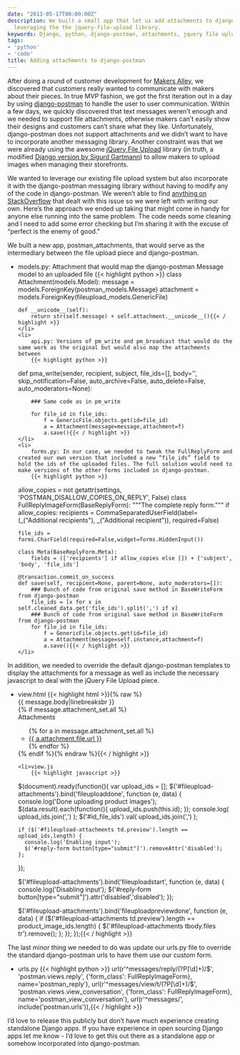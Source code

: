 ```yaml
---
date: "2013-05-17T00:00:00Z"
description: We built a small app that let us add attachments to django-postman by
  leveraging the the jquery-file-upload library.
keywords: Django, python, django-postman, attachments, jquery file upload
tags:
- 'python'
- 'code'
title: Adding attachments to django-postman
---
```


After doing a round of customer development for <a href="https://makersalley.com/" target="_blank">Makers Alley</a>, we discovered that customers really wanted to communicate with makers about their pieces. In true MVP fashion, we got the first iteration out in a day by using <a href="https://bitbucket.org/psam/django-postman/overview" target="_blank">django-postman</a> to handle the user to user communication. Within a few days, we quickly discovered that text messages weren't enough and we needed to support file attachments, otherwise makers can’t easily show their designs and customers can’t share what they like. Unfortunately, django-postman does not support attachments and we didn’t want to have to incorporate another messaging library. Another constraint was that we were already using the awesome <a href="http://blueimp.github.io/jQuery-File-Upload/" target="_blank">jQuery File Upload</a> library (in truth, a modified <a href="https://github.com/sigurdga/django-jquery-file-upload" target="_blank">Django version by Sigurd Gartmann</a>) to allow makers to upload images when managing their storefronts.

We wanted to leverage our existing file upload system but also incorporate it with the django-postman messaging library without having to modify any of the code in django-postman. We weren’t able to find <a href="http://stackoverflow.com/questions/16570019/how-can-i-modify-django-postman-to-allow-sending-of-attachments/" target="_blank">anything on StackOverflow</a> that dealt with this issue so we were left with writing our own. Here’s the approach we ended up taking that might come in handy for anyone else running into the same problem. The code needs some cleaning and I need to add some error checking but I’m sharing it with the excuse of “perfect is the enemy of good.”

We built a new app, postman_attachments, that would serve as the intermediary between the file upload piece and django-postman.

<ul>
    <li>
        models.py: Attachment that would map the django-postman Message model to an uploaded file
        {{< highlight python >}}
class Attachment(models.Model):
    message = models.ForeignKey(postman_models.Message)
    attachment = models.ForeignKey(fileupload_models.GenericFile)

    def __unicode__(self):
        return str(self.message) + self.attachment.__unicode__(){{< / highlight >}}
    </li>
    <li>
        api.py: Versions of pm_write and pm_broadcast that would do the same work as the original but would also map the attachments between
        {{< highlight python >}}
def pma_write(sender, recipient, subject, file_ids=[], body='', skip_notification=False,
        auto_archive=False, auto_delete=False, auto_moderators=None):

        ### Same code as in pm_write

        for file_id in file_ids:
            f = GenericFile.objects.get(id=file_id)
            a = Attachment(message=message,attachment=f)
            a.save(){{< / highlight >}}
    </li>
    <li>
        forms.py: In our case, we needed to tweak the FullReplyForm and created our own version that included a new “file_ids” field to hold the ids of the uploaded files. The full solution would need to make versions of the other forms included in django-postman.
        {{< highlight python >}}
allow_copies = not getattr(settings, 'POSTMAN_DISALLOW_COPIES_ON_REPLY', False)
class FullReplyImageForm(BaseReplyForm):
    """The complete reply form."""
    if allow_copies:
        recipients = CommaSeparatedUserField(label=(_("Additional recipients"), _("Additional recipient")), required=False)

    file_ids = forms.CharField(required=False,widget=forms.HiddenInput())

    class Meta(BaseReplyForm.Meta):
        fields = (['recipients'] if allow_copies else []) + ['subject', 'body', 'file_ids']

    @transaction.commit_on_success
    def save(self, recipient=None, parent=None, auto_moderators=[]):
        ### Bunch of code from original save method in BaseWriteForm from django-postman
        file_ids = [x for x in self.cleaned_data.get('file_ids').split(',') if x]
        ### Bunch of code from original save method in BaseWriteForm from django-postman
        for file_id in file_ids:
            f = GenericFile.objects.get(id=file_id)
            a = Attachment(message=self.instance,attachment=f)
            a.save(){{< / highlight >}}
    </li>
</ul>

In addition, we needed to override the default django-postman templates to display the attachments for a message as well as include the necessary javascript to deal with the jQuery File Upload piece.

<ul>
    <li>view.html
        {{< highlight html >}}{% raw %}
        <div class="pm_body">{{ message.body|linebreaksbr }}</div>
      {% if message.attachment_set.all %}
        <div class="pm_attachments">
          <span>Attachments</span>
          <ul>
            {% for a in message.attachment_set.all %}
              <li><a href="{{ a.attachment.file.url }}" target="_blank">{{ a.attachment.file.url }}</a></li>
            {% endfor %}
          </ul>
        </div>
      {% endif %}{% endraw %}{{< / highlight >}}
    </li>

    <li>view.js
        {{< highlight javascript >}}
$(document).ready(function(){
  var upload_ids = [];
  $('#fileupload-attachments').bind('fileuploaddone', function (e, data) {
    console.log('Done uploading product images');
    $(data.result).each(function(){
      upload_ids.push(this.id);
    });
    console.log( upload_ids.join(',') );
    $('#id_file_ids').val( upload_ids.join(',') );

    if ($('#fileupload-attachments td.preview').length == upload_ids.length) {
      console.log('Enabling input');
      $('#reply-form button[type="submit"]').removeAttr('disabled');
    };
  });

  $('#fileupload-attachments').bind('fileuploadstart', function (e, data) {
    console.log('Disabling input');
    $('#reply-form button[type="submit"]').attr('disabled','disabled');
  });

  $('#fileupload-attachments').bind('fileuploadpreviewdone', function (e, data) {
    if ($('#fileupload-attachments td.preview').length == product_image_ids.length) {
      $('#fileupload-attachments tbody.files tr').remove();
    };
  });
});{{< / highlight >}}
    </li>
</ul>

The last minor thing we needed to do was update our urls.py file to override the standard django-postman urls to have them use our custom form.

<ul>
    <li>urls.py
        {{< highlight python >}}
url(r'^messages/reply/(?P<message_id>[\d]+)/$', 'postman.views.reply',
        {'form_class': FullReplyImageForm},
        name='postman_reply'),
url(r'^messages/view/t/(?P<thread_id>[\d]+)/$', 'postman.views.view_conversation',
        {'form_class': FullReplyImageForm},
        name='postman_view_conversation'),
url(r'^messages/', include('postman.urls')),{{< / highlight >}}
    </li>
</ul>

I’d love to release this publicly but don’t have much experience creating standalone Django apps. If you have experience in open sourcing Django apps let me know - I’d love to get this out there as a standalone app or somehow incorporated into django-postman.